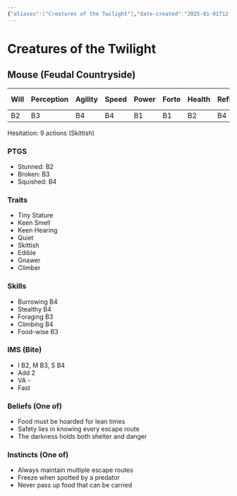 ```yaml
---
{"aliases":["Creatures of the Twilight"],"date-created":"2025-01-01T12:33","date-modified":"2025-01-01T12:41","dg-publish":true,"tags":["moonrise"],"title":"Creatures of the Twilight","dg-path":"moonrise/Creatures of the Twilight.md","permalink":"/moonrise/creatures-of-the-twilight/","dgPassFrontmatter":true}
---
```



# Creatures of the Twilight

## Mouse (Feudal Countryside)

| Will | Perception | Agility | Speed | Power | Forte | Health | Reflexes | Mortal Wound | Steel |
| ---- | ---------- | ------- | ----- | ----- | ----- | ------ | -------- | ------------ | ----- |
| B2   | B3         | B4      | B4    | B1    | B1    | B2     | B4       | B4           | B4    |

Hesitation: 9 actions (Skittish)

### PTGS

- Stunned: B2
- Broken: B3
- Squished: B4

### Traits

- Tiny Stature
- Keen Smell
- Keen Hearing
- Quiet
- Skittish
- Edible
- Gnawer
- Climber

### Skills

- Burrowing B4
- Stealthy B4
- Foraging B3
- Climbing B4
- Food-wise B3

### IMS (Bite)

- I B2, M B3, S B4
- Add 2
- VA -
- Fast

### Beliefs (One of)

- Food must be hoarded for lean times
- Safety lies in knowing every escape route
- The darkness holds both shelter and danger

### Instincts (One of)

- Always maintain multiple escape routes
- Freeze when spotted by a predator
- Never pass up food that can be carried
